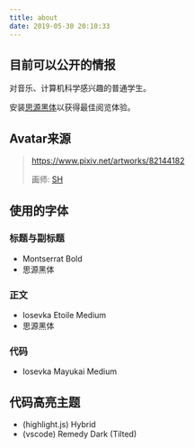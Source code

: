 ```yaml
---
title: about
date: 2019-05-30 20:10:33
---
```


## 目前可以公开的情报

对音乐、计算机科学感兴趣的普通学生。

安装[思源黑体](https://mirrors.tuna.tsinghua.edu.cn/adobe-fonts/source-han-sans/)以获得最佳阅览体验。

## Avatar来源

> https://www.pixiv.net/artworks/82144182
>
> 画师: [SH](https://www.pixiv.net/users/2865617)

## 使用的字体

### 标题与副标题

- Montserrat Bold
- 思源黑体

### 正文

- Iosevka Etoile Medium
- 思源黑体

### 代码

- Iosevka Mayukai Medium

## 代码高亮主题

- (highlight.js) Hybrid
- (vscode) Remedy Dark (Tilted)